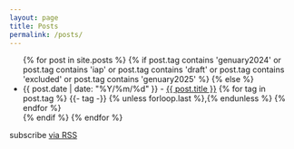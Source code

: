 ```yaml
---
layout: page
title: Posts
permalink: /posts/
---
```


<script>
let currentFilter = null;
let allPosts = [];

// Initialize the tag filtering functionality
window.onload = function() {
  initializeTagFiltering();
};

function initializeTagFiltering() {
  // Store all posts and their data
  const postItems = document.querySelectorAll('.post-list li');
  postItems.forEach(item => {
    const tags = Array.from(item.querySelectorAll('.post-tag span')).map(span => span.textContent.trim());
    allPosts.push({
      element: item,
      tags: tags
    });
  });
}

function filterByTag(tag) {
  // If clicking the same tag that's already active, clear the filter
  if (currentFilter === tag) {
    clearFilter();
    return;
  }
  
  // Set new filter
  currentFilter = tag;
  
  // Update tag styling and filter posts
  updateTagStyling();
  filterPosts();
}

function clearFilter() {
  currentFilter = null;
  updateTagStyling();
  filterPosts();
}

function updateTagStyling() {
  // Remove bold from all tags
  document.querySelectorAll('.post-tag span').forEach(span => {
    span.style.fontWeight = 'normal';
  });
  
  // Bold the active filter tag
  if (currentFilter) {
    document.querySelectorAll('.post-tag span').forEach(span => {
      if (span.textContent.trim() === currentFilter) {
        span.style.fontWeight = 'bold';
      }
    });
  }
}

function filterPosts() {
  allPosts.forEach(post => {
    if (!currentFilter) {
      // Show all posts when no filter is active
      post.element.style.display = 'block';
    } else {
      // Show only posts that have the current filter tag
      const hasTag = post.tags.includes(currentFilter);
      post.element.style.display = hasTag ? 'block' : 'none';
    }
  });
}
</script>

<div class="home">
  <ul class="post-list">
    {% for post in site.posts %}
		{% if post.tag contains 'genuary2024' or post.tag contains 'iap' or post.tag contains 'draft' or post.tag contains 'excluded' or post.tag contains 'genuary2025' %}
		{% else %}
	      <!-- <li>
	        <span class="post-meta">{{ post.date | date: "%b %-d, %Y" }}</span>
	        <h3>
	          <a class="post-link" href="{{ post.url | prepend: site.baseurl }}">{{ post.title }}</a>
	        </h3>
	      </li> -->
		  <li>
		  <span class="post-meta">{{ post.date | date: "%Y/%m/%d" }}</span> - <a class="post-link" href="{{ post.url | prepend: site.baseurl }}"  style="display: inline;">{{ post.title }}</a>
		  <span class="post-tag">
			{% for tag in post.tag %}
				<span style="cursor: pointer;" onclick="filterByTag('{{ tag }}')">{{- tag -}}</span>
		  		{% unless forloop.last %},{% endunless %}
		  	{% endfor %}
		</span>
		  </li>
		  {% endif %}
    {% endfor %}
  </ul>

  <p class="rss-subscribe">subscribe <a href="{{ "/feed.xml" | prepend: site.baseurl }}">via RSS</a></p>

</div>
